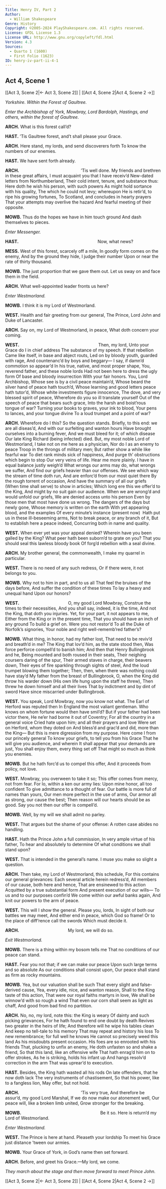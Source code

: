 ```yaml
---
Title: Henry IV, Part 2
Author: 
  - William Shakespeare
Genre: History
Copyright: ©2005-2024 PlayShakespeare.com. All rights reserved.
License: GFDL License 1.3
License URL: http://www.gnu.org/copyleft/fdl.html
Version: 4.3
Sources:
  - Quarto 1 (1600)
  - First Folio (1623)
ID: henry-iv-part-ii-4-1
---
```


## Act 4, Scene 1
[[Act 3, Scene 2|← Act 3, Scene 2]] | [[Act 4, Scene 2|Act 4, Scene 2 →]]

*Yorkshire. Within the Forest of Gaultree.*

*Enter the Archbishop of York, Mowbray, Lord Bardolph, Hastings, and others, within the forest of Gaultree.*

**ARCH.**
What is this forest call’d?

**HAST.**
’Tis Gaultree forest, and’t shall please your Grace.

**ARCH.**
Here stand, my lords, and send discoverers forth
To know the numbers of our enemies.

**HAST.**
We have sent forth already.

**ARCH.**
              ’Tis well done.
My friends and brethren in these great affairs,
I must acquaint you that I have receiv’d
New-dated letters from Northumberland,
Their cold intent, tenure, and substance thus:
Here doth he wish his person, with such powers
As might hold sortance with his quality,
The which he could not levy; whereupon
He is retir’d, to ripe his growing fortunes,
To Scotland, and concludes in hearty prayers
That your attempts may overlive the hazard
And fearful meeting of their opposite.

**MOWB.**
Thus do the hopes we have in him touch ground
And dash themselves to pieces.

*Enter Messenger.*

**HAST.**
                  Now, what news?

**MESS.**
West of this forest, scarcely off a mile,
In goodly form comes on the enemy,
And by the ground they hide, I judge their number
Upon or near the rate of thirty thousand.

**MOWB.**
The just proportion that we gave them out.
Let us sway on and face them in the field.

**ARCH.**
What well-appointed leader fronts us here?

*Enter Westmorland.*

**MOWB.**
I think it is my Lord of Westmorland.

**WEST.**
Health and fair greeting from our general,
The Prince, Lord John and Duke of Lancaster.

**ARCH.**
Say on, my Lord of Westmorland, in peace,
What doth concern your coming.

**WEST.**
                  Then, my lord,
Unto your Grace do I in chief address
The substance of my speech. If that rebellion
Came like itself, in base and abject routs,
Led on by bloody youth, guarded with rage,
And countenanc’d by boys and beggary⁠—
I say, if damn’d commotion so appear’d
In his true, native, and most proper shape,
You, reverend father, and these noble lords
Had not been here to dress the ugly form
Of base and bloody insurrection
With your fair honors. You, Lord Archbishop,
Whose see is by a civil peace maintain’d,
Whose beard the silver hand of peace hath touch’d,
Whose learning and good letters peace hath tutor’d,
Whose white investments figure innocence,
The dove, and very blessed spirit of peace,
Wherefore do you so ill translate yourself
Out of the speech of peace that bears such grace,
Into the harsh and boist’rous tongue of war?
Turning your books to graves, your ink to blood,
Your pens to lances, and your tongue divine
To a loud trumpet and a point of war?

**ARCH.**
Wherefore do I this? So the question stands.
Briefly, to this end: we are all diseas’d,
And with our surfeiting and wanton hours
Have brought ourselves into a burning fever,
And we must bleed for it; of which disease
Our late King Richard (being infected) died.
But, my most noble Lord of Westmorland,
I take not on me here as a physician,
Nor do I as an enemy to peace
Troop in the throngs of military men;
But rather show a while like fearful war
To diet rank minds sick of happiness,
And purge th’ obstructions which begin to stop
Our very veins of life. Hear me more plainly.
I have in equal balance justly weigh’d
What wrongs our arms may do, what wrongs we suffer,
And find our griefs heavier than our offenses.
We see which way the stream of time doth run,
And are enforc’d from our most quiet there
By the rough torrent of occasion,
And have the summary of all our griefs
(When time shall serve) to show in articles;
Which long ere this we offer’d to the King,
And might by no suit gain our audience.
When we are wrong’d and would unfold our griefs,
We are denied access unto his person
Even by those men that most have done us wrong.
The dangers of the days but newly gone,
Whose memory is written on the earth
With yet appearing blood, and the examples
Of every minute’s instance (present now) 
Hath put us in these ill-beseeming arms,
Not to break peace, or any branch of it,
But to establish here a peace indeed,
Concurring both in name and quality.

**WEST.**
When ever yet was your appeal denied?
Wherein have you been galled by the King?
What peer hath been suborn’d to grate on you?
That you should seal this lawless bloody book
Of forg’d rebellion with a seal divine.

**ARCH.**
My brother general, the commonwealth,
I make my quarrel in particular.

**WEST.**
There is no need of any such redress,
Or if there were, it not belongs to you.

**MOWB.**
Why not to him in part, and to us all
That feel the bruises of the days before,
And suffer the condition of these times
To lay a heavy and unequal hand
Upon our honors?

**WEST.**
           O, my good Lord Mowbray,
Construe the times to their necessities,
And you shall say, indeed, it is the time,
And not the King, that doth you injuries.
Yet, for your part, it not appears to me,
Either from the King or in the present time,
That you should have an inch of any ground
To build a grief on. Were you not restor’d
To all the Duke of Norfolk’s signories,
Your noble and right well-rememb’red father’s?

**MOWB.**
What thing, in honor, had my father lost,
That need to be reviv’d and breath’d in me?
The King that lov’d him, as the state stood then,
Was force perforce compell’d to banish him;
And then that Henry Bullingbrook and he,
Being mounted and both roused in their seats,
Their neighing coursers daring of the spur,
Their armed staves in charge, their beavers down,
Their eyes of fire sparkling through sights of steel,
And the loud trumpet blowing them together;
Then, then, when there was nothing could have stay’d
My father from the breast of Bullingbrook,
O, when the King did throw his warder down
(His own life hung upon the staff he threw),
Then threw he down himself and all their lives
That by indictment and by dint of sword
Have since miscarried under Bullingbrook.

**WEST.**
You speak, Lord Mowbray, now you know not what.
The Earl of Herford was reputed then
In England the most valiant gentleman.
Who knows on whom fortune would then have smil’d?
But if your father had been victor there,
He ne’er had borne it out of Coventry;
For all the country in a general voice
Cried hate upon him; and all their prayers and love
Were set on Herford, whom they doted on
And bless’d and grac’d and did, more than the King⁠—
But this is mere digression from my purpose.
Here come I from our princely general
To know your griefs, to tell you from his Grace
That he will give you audience, and wherein
It shall appear that your demands are just,
You shall enjoy them, every thing set off
That might so much as think you enemies.

**MOWB.**
But he hath forc’d us to compel this offer,
And it proceeds from policy, not love.

**WEST.**
Mowbray, you overween to take it so;
This offer comes from mercy, not from fear.
For lo, within a ken our army lies:
Upon mine honor, all too confident
To give admittance to a thought of fear.
Our battle is more full of names than yours,
Our men more perfect in the use of arms,
Our armor all as strong, our cause the best;
Then reason will our hearts should be as good.
Say you not then our offer is compell’d.

**MOWB.**
Well, by my will we shall admit no parley.

**WEST.**
That argues but the shame of your offense:
A rotten case abides no handling.

**HAST.**
Hath the Prince John a full commission,
In very ample virtue of his father,
To hear and absolutely to determine
Of what conditions we shall stand upon?

**WEST.**
That is intended in the general’s name.
I muse you make so slight a question.

**ARCH.**
Then take, my Lord of Westmorland, this schedule,
For this contains our general grievances:
Each several article herein redress’d,
All members of our cause, both here and hence,
That are ensinewed to this action
Acquitted by a true substantial form
And present execution of our wills⁠—
To us and to our purposes confin’d
We come within our awful banks again,
And knit our powers to the arm of peace.

**WEST.**
This will I show the general. Please you, lords,
In sight of both our battles we may meet,
And either end in peace, which God so frame!
Or to the place of diff’rence call the swords
Which must decide it.

**ARCH.**
           My lord, we will do so.

*Exit Westmorland.*

**MOWB.**
There is a thing within my bosom tells me
That no conditions of our peace can stand.

**HAST.**
Fear you not that; if we can make our peace
Upon such large terms and so absolute
As our conditions shall consist upon,
Our peace shall stand as firm as rocky mountains.

**MOWB.**
Yea, but our valuation shall be such
That every slight and false-derived cause,
Yea, every idle, nice, and wanton reason,
Shall to the King taste of this action,
That were our royal faiths martyrs in love,
We shall be winnow’d with so rough a wind
That even our corn shall seem as light as chaff,
And good from bad find no partition.

**ARCH.**
No, no, my lord, note this: the King is weary
Of dainty and such picking grievances,
For he hath found to end one doubt by death
Revives two greater in the heirs of life;
And therefore will he wipe his tables clean
And keep no tell-tale to his memory
That may repeat and history his loss
To new remembrance; for full well he knows
He cannot so precisely weed this land
As his misdoubts present occasion.
His foes are so enrooted with his friends
That, plucking to unfix an enemy,
He doth unfasten so and shake a friend,
So that this land, like an offensive wife
That hath enrag’d him on to offer strokes,
As he is striking, holds his infant up
And hangs resolv’d correction in the arm
That was uprear’d to execution.

**HAST.**
Besides, the King hath wasted all his rods
On late offenders, that he now doth lack
The very instruments of chastisement,
So that his power, like to a fangless lion,
May offer, but not hold.

**ARCH.**
              ’Tis very true,
And therefore be assur’d, my good Lord Marshal,
If we do now make our atonement well,
Our peace will, like a broken limb united,
Grow stronger for the breaking.

**MOWB.**
                  Be it so.
Here is return’d my Lord of Westmorland.

*Enter Westmorland.*

**WEST.**
The Prince is here at hand. Pleaseth your lordship
To meet his Grace just distance ’tween our armies.

**MOWB.**
Your Grace of York, in God’s name then set forward.

**ARCH.**
Before, and greet his Grace.—My lord, we come.

*They march about the stage and then move forward to meet Prince John.*

[[Act 3, Scene 2|← Act 3, Scene 2]] | [[Act 4, Scene 2|Act 4, Scene 2 →]]